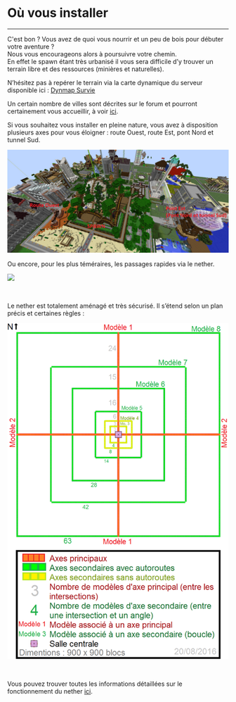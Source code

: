 # Où vous installer

-----

C'est bon ? Vous avez de quoi vous nourrir et un peu de bois pour débuter votre aventure ?  
Nous vous encourageons alors à poursuivre votre chemin.  
En effet le spawn étant très urbanisé il vous sera difficile d’y trouver un terrain libre et des ressources \(minières et naturelles\).

N’hésitez pas à repérer le terrain via la carte dynamique du serveur disponible ici : [Dynmap Survie](http://map.play-mc.fr/)

Un certain nombre de villes sont décrites sur le forum et pourront certainement vous accueillir, à voir [ici](http://play-mc.fr/forum/t/villes).

Si vous souhaitez vous installer en pleine nature, vous avez à disposition plusieurs axes pour vous éloigner : route Ouest, route Est, pont Nord et tunnel Sud.

![](../.vuepress/assets/ressources4.jpg)

Ou encore, pour les plus téméraires, les passages rapides via le nether.

![](https://play-mc.fr/img/spawn-nether.jpg)

<br/>

Le nether est totalement aménagé et très sécurisé. Il s’étend selon un plan précis et certaines règles :

![Organisation du nether](../.vuepress/assets/nether1.png)

<br/>

Vous pouvez trouver toutes les informations détaillées sur le fonctionnement du nether [ici](http://play-mc.fr/forum/d/292-organisation-du-nether).

